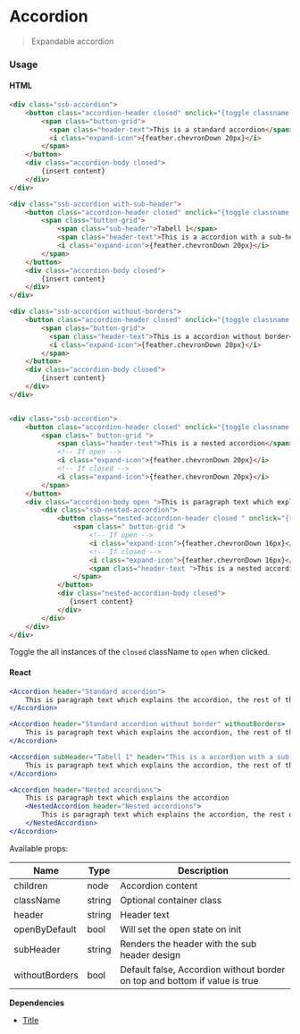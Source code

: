 Accordion
========

> Expandable accordion

### Usage

#### HTML

```html
<div class="ssb-accordion">
    <button class="accordion-header closed" onclick="{toggle classname to 'open'}" tabindex="0">
        <span class="button-grid">
          <span class="header-text">This is a standard accordion</span>
          <i class="expand-icon">{feather.chevronDown 20px}</i>
        </span>
    </button>
    <div class="accordion-body closed">
        {insert content}
    </div>
</div>

<div class="ssb-accordion with-sub-header">
    <button class="accordion-header closed" onclick="{toggle classname to 'open'}" tabindex="0">
        <span class="button-grid">
			<span class="sub-header">Tabell 1</span>
			<span class="header-text">This is a accordion with a sub-header</span>
			<i class="expand-icon">{feather.chevronDown 20px}</i>
		</span>
    </button>
    <div class="accordion-body closed">
        {insert content}
    </div>
</div>

<div class="ssb-accordion without-borders">
    <button class="accordion-header closed" onclick="{toggle classname to 'open'}" tabindex="0">
        <span class="button-grid">
          <span class="header-text">This is a accordion without border</span>
          <i class="expand-icon">{feather.chevronDown 20px}</i>
        </span>
    </button>
    <div class="accordion-body closed">
        {insert content}
    </div>
</div>


<div class="ssb-accordion">
    <button class="accordion-header closed" onclick="{toggle classname to 'open'}" tabindex="0">
        <span class=" button-grid ">
        	<span class="header-text">This is a nested accordion</span>
            <!-- If open -->
            <i class="expand-icon">{feather.chevronDown 20px}</i>
            <!-- If closed -->
            <i class="expand-icon">{feather.chevronDown 20px}</i>
      	</span>
    </button>
    <div class="accordion-body open ">This is paragraph text which explains the accordion, the rest of the text is just to fill it out and show the space it takes.
        <div class="ssb-nested-accordion">
            <button class="nested-accordion-header closed " onclick="{toggle classname to 'open'}">
                <span class=" button-grid ">
                    <!-- If open -->
                    <i class="expand-icon">{feather.chevronDown 16px}</i>
                    <!-- If closed -->
                    <i class="expand-icon">{feather.chevronDown 16px}</i>
                    <span class="header-text ">This is a nested accordion</span>
                </span>
            </button>
            <div class="nested-accordion-body closed">
               {insert content}
            </div>
        </div>
    </div>
</div>
```
Toggle the all instances of the `closed` className to `open` when clicked.

#### React

```jsx harmony
<Accordion header="Standard accordion">
    This is paragraph text which explains the accordion, the rest of the text is just to fill it out and show the space it takes.
</Accordion>

<Accordion header="Standard accordion without border" withoutBorders>
    This is paragraph text which explains the accordion, the rest of the text is just to fill it out and show the space it takes.
</Accordion>

<Accordion subHeader="Tabell 1" header="This is a accordion with a sub-header">
    This is paragraph text which explains the accordion, the rest of the text is just to fill it out and show the space it takes.
</Accordion>

<Accordion header="Nested accordions">
    This is paragraph text which explains the accordion
    <NestedAccordion header="Nested accordions">
        This is paragraph text which explains the accordion, the rest of the text is just to fill it out and show the space it takes.
    </NestedAccordion>
</Accordion>
```

Available props:

| Name       | Type           | Description  |
| ---------- | ------------- | ----- |
| children | node | Accordion content |
| className   | string | Optional container class|
| header | string | Header text |
| openByDefault | bool | Will set the open state on init |
| subHeader | string | Renders the header with the sub header design |
| withoutBorders | bool | Default false, Accordion without border on top and bottom if value is true |

__Dependencies__
 - [Title](../Title)


